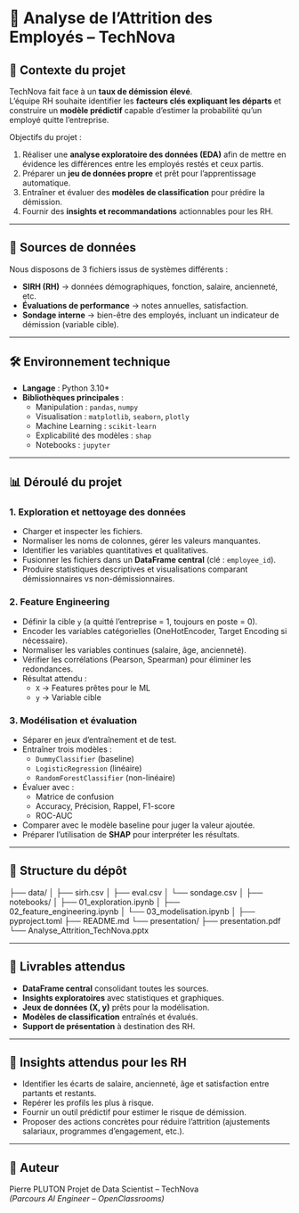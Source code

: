 # 🚀 Analyse de l’Attrition des Employés – TechNova

## 📌 Contexte du projet
TechNova fait face à un **taux de démission élevé**.  
L’équipe RH souhaite identifier les **facteurs clés expliquant les départs** et construire un **modèle prédictif** capable d’estimer la probabilité qu’un employé quitte l’entreprise.

Objectifs du projet :
1. Réaliser une **analyse exploratoire des données (EDA)** afin de mettre en évidence les différences entre les employés restés et ceux partis.
2. Préparer un **jeu de données propre** et prêt pour l’apprentissage automatique.
3. Entraîner et évaluer des **modèles de classification** pour prédire la démission.
4. Fournir des **insights et recommandations** actionnables pour les RH.

---

## 📂 Sources de données
Nous disposons de 3 fichiers issus de systèmes différents :
- **SIRH (RH)** → données démographiques, fonction, salaire, ancienneté, etc.
- **Évaluations de performance** → notes annuelles, satisfaction.
- **Sondage interne** → bien-être des employés, incluant un indicateur de démission (variable cible).

---

## 🛠️ Environnement technique
- **Langage** : Python 3.10+
- **Bibliothèques principales** :  
  - Manipulation : `pandas`, `numpy`  
  - Visualisation : `matplotlib`, `seaborn`, `plotly`  
  - Machine Learning : `scikit-learn`  
  - Explicabilité des modèles : `shap`  
  - Notebooks : `jupyter`  

---

## 📊 Déroulé du projet

### 1. Exploration et nettoyage des données
- Charger et inspecter les fichiers.
- Normaliser les noms de colonnes, gérer les valeurs manquantes.
- Identifier les variables quantitatives et qualitatives.
- Fusionner les fichiers dans un **DataFrame central** (clé : `employee_id`).
- Produire statistiques descriptives et visualisations comparant démissionnaires vs non-démissionnaires.

### 2. Feature Engineering
- Définir la cible `y` (a quitté l’entreprise = 1, toujours en poste = 0).
- Encoder les variables catégorielles (OneHotEncoder, Target Encoding si nécessaire).
- Normaliser les variables continues (salaire, âge, ancienneté).
- Vérifier les corrélations (Pearson, Spearman) pour éliminer les redondances.
- Résultat attendu :  
  - `X` → Features prêtes pour le ML  
  - `y` → Variable cible  

### 3. Modélisation et évaluation
- Séparer en jeux d’entraînement et de test.
- Entraîner trois modèles :
  - `DummyClassifier` (baseline)
  - `LogisticRegression` (linéaire)
  - `RandomForestClassifier` (non-linéaire)
- Évaluer avec :
  - Matrice de confusion
  - Accuracy, Précision, Rappel, F1-score
  - ROC-AUC
- Comparer avec le modèle baseline pour juger la valeur ajoutée.
- Préparer l’utilisation de **SHAP** pour interpréter les résultats.

---

## 📁 Structure du dépôt
├── data/
│ ├── sirh.csv
│ ├── eval.csv
│ └── sondage.csv
│
├── notebooks/
│ ├── 01_exploration.ipynb
│ ├── 02_feature_engineering.ipynb
│ └── 03_modelisation.ipynb
│
├── pyproject.toml
├── README.md
└── presentation/
    ├── presentation.pdf
    └── Analyse_Attrition_TechNova.pptx

---

## 📌 Livrables attendus
- **DataFrame central** consolidant toutes les sources.
- **Insights exploratoires** avec statistiques et graphiques.
- **Jeux de données (X, y)** prêts pour la modélisation.
- **Modèles de classification** entraînés et évalués.
- **Support de présentation** à destination des RH.

---

## 🎯 Insights attendus pour les RH
- Identifier les écarts de salaire, ancienneté, âge et satisfaction entre partants et restants.
- Repérer les profils les plus à risque.
- Fournir un outil prédictif pour estimer le risque de démission.
- Proposer des actions concrètes pour réduire l’attrition (ajustements salariaux, programmes d’engagement, etc.).

---

## 👤 Auteur
Pierre PLUTON
Projet de Data Scientist – TechNova  
*(Parcours AI Engineer – OpenClassrooms)*

